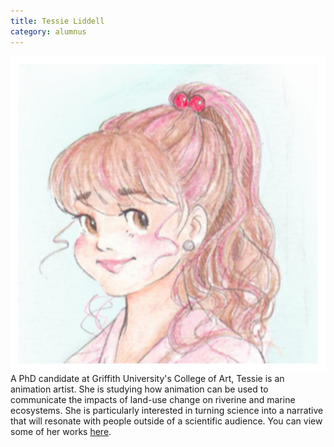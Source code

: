 ```yaml
---
title: Tessie Liddell
category: alumnus
---
```


![](/people/images/Tessie-Liddell.jpeg)
A PhD candidate at Griffith University's College of Art, Tessie is an animation artist. She is studying how animation can be used to communicate the impacts of land-use change on riverine and marine ecosystems. She is particularly interested in turning science into a narrative that will resonate with people outside of a scientific audience. You can view some of her works [here](https://www.theloop.com.au/oshinkooshinko/portfolio/Animator/Brisbane).
